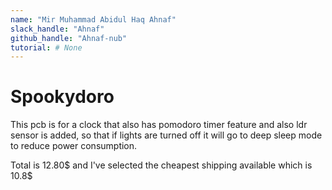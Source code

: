 ```yaml
---
name: "Mir Muhammad Abidul Haq Ahnaf"
slack_handle: "Ahnaf"
github_handle: "Ahnaf-nub"
tutorial: # None
---
```


# Spookydoro

<!-- Describe your board in 2-3 sentences. What are you making? What will it do? -->
This pcb is for a clock that also has pomodoro timer feature and also ldr sensor is added, so that if lights are turned off it will go to deep sleep mode to reduce power consumption.
<!-- How much is it going to cost? -->

Total is 12.80$ and I've selected the cheapest shipping available which is 10.8$

<!-- Tell us a little bit about your design process. What were some challenges? What helped? ***Totally optional*** -->
